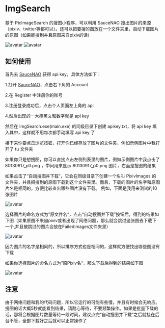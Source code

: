 # ImgSearch

基于 PicImageSearch 的搜图小程序，可以利用 SauceNAO 搜出图片的来源（pixiv、twitter等都可以）。还可以把要搜的图放在一个文件夹里，自动下载图片的原图（如果能搜到并且原图来自pixiv的话）

![avatar](https://files.catbox.moe/y0th5c.png)
![avatar](https://files.catbox.moe/zfs9ek.png)

## 如何使用

首先去 [SauceNAO](https://saucenao.com/) 获得 api key，具体方法如下：

1.打开 [SauceNAO](https://saucenao.com/)，点击右下角的 Account

2.在 Register 中注册你的账号

3.注册登录成功后，点击个人页面左上角的 api

4.然后出现的一大串英文和数字就是 api key 

然后在 ImgSearch.exe(main.exe) 的同级目录下创建 apikey.txt，将 api key 填入其中，这样就不用每次都手动填写 api key 了

接下来你要点击浏览按钮，打开你已经存放了图片的文件夹，例如示例图片中我打开了 tu 文件夹

如果你只是想搜图，你可以直接点击左侧列表里的图片，例如示例图片中我点击了 80130917_p0.png ，中间用来显示 80130917_p0.png 图片，右面是搜图的结果

如果点击了“自动搜图并下载”，它会在同级目录下创建一个名叫 PixivImages 的文件夹，并且把搜到的原图下载到这个文件夹里。而且，下载的图片的名字和原图片名是相同的，方便比较查出哪些图片没有下载。
例如，下面是我用来测试的10张图片

![avatar](https://files.catbox.moe/h1qhw4.png)

选择图片的命名方式为”原文件名“，点击“自动搜图并下载”按钮后，得到的结果如下图（如果原图不来自pixiv或者出现了网络问题，那么就会跳过这张图去下载下一个,并且被跳过的图片会放在FailedImages文件夹里）

![avatar](https://files.catbox.moe/mpfj79.png)

因为图片的名字是相同的，所以排序方式也是相同的，这样就方便找出哪些图没有下载

如果你选择图片的命名方式为”原Pixiv名“，那么下载后得到的结果如下图

![avatar](https://files.catbox.moe/smxglu.png)

## 注意

由于网络问题和我的代码问题，所以它运行的可能有些慢，并且有时候会无响应。搜图的话大概5秒就能看到结果，请耐心等待，不要频繁操作。如果是批量下载的话，那将会根据图片数量等待一段时间，建议点完“自动搜图并下载”之后就挂在后台不管，全部下载好之后就可以正常操作了
